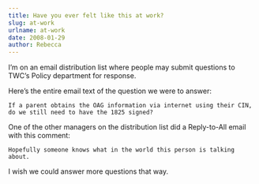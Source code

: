 ```yaml
---
title: Have you ever felt like this at work?
slug: at-work
urlname: at-work
date: 2008-01-29
author: Rebecca
---
```

I&#x02bc;m on an email distribution list where people may submit questions to
TWC&#x02bc;s Policy department for response.

Here&#x02bc;s the entire email text of the question we were to answer:

`If a parent obtains the OAG information via internet using their CIN, do we
still need to have the 1825 signed?`

One of the other managers on the distribution list did a Reply-to-All email with
this comment:

`Hopefully someone knows what in the world this person is talking about.`

I wish we could answer more questions that way.

